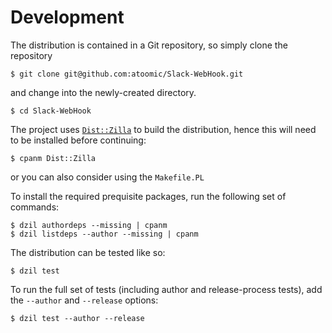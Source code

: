 # Development

The distribution is contained in a Git repository, so simply clone the
repository

```
$ git clone git@github.com:atoomic/Slack-WebHook.git
```

and change into the newly-created directory.

```
$ cd Slack-WebHook
```

The project uses [`Dist::Zilla`](https://metacpan.org/pod/Dist::Zilla) to
build the distribution, hence this will need to be installed before
continuing:

```
$ cpanm Dist::Zilla
```

or you can also consider using the `Makefile.PL`

To install the required prequisite packages, run the following set of
commands:

```
$ dzil authordeps --missing | cpanm
$ dzil listdeps --author --missing | cpanm
```

The distribution can be tested like so:

```
$ dzil test
```

To run the full set of tests (including author and release-process tests),
add the `--author` and `--release` options:

```
$ dzil test --author --release
```
